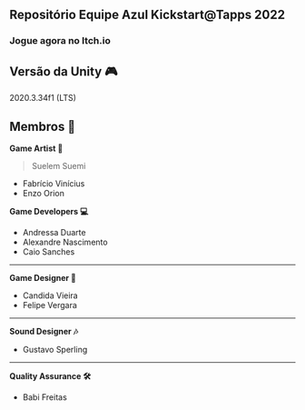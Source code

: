 ## Repositório Equipe Azul Kickstart@Tapps 2022

### Jogue agora no Itch.io


Versão da Unity 🎮
---
2020.3.34f1 (LTS)

Membros 🤖  
---
<b>Game Artist 🎨</b>  
> Suelem Suemi  
- Fabrício Vinícius  
- Enzo Orion  

<b>Game Developers 💻</b>  
- Andressa Duarte  
- Alexandre Nascimento  
- Caio Sanches  

---
<b>Game Designer 📝</b>  
- Candida Vieira  
- Felipe Vergara  
  
---
<b>Sound Designer 🎶</b>  
- Gustavo Sperling  

---
<b>Quality Assurance 🛠️</b>  
- Babi Freitas
